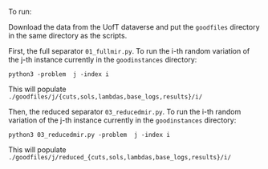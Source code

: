 To run:

Download the data from the UofT dataverse and put the `goodfiles` directory in the same directory as the scripts.

First, the full separator `01_fullmir.py`. To run the i-th random variation of the j-th instance currently in the `goodinstances` directory:

```
python3 -problem  j -index i
```

This will populate `./goodfiles/j/{cuts,sols,lambdas,base_logs,results}/i/`

Then, the reduced separator `03_reducedmir.py`. To run the i-th random variation of the j-th instance currently in the `goodinstances` directory:

```
python3 03_reducedmir.py -problem  j -index i
```

This will populate `./goodfiles/j/reduced_{cuts,sols,lambdas,base_logs,results}/i/`
